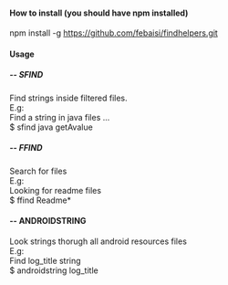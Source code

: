 #### How to install (you should have npm installed)
npm install -g https://github.com/febaisi/findhelpers.git

#### Usage

##### -- SFIND 
Find strings inside filtered files.<br/> 
E.g:<br/> 
Find a string in java files ... <br/> 
$ sfind java getAvalue<br/> 

##### -- FFIND 
Search for files<br/> 
E.g: <br/> 
Looking for readme files<br/> 
$ ffind Readme*<br/> 

#### -- ANDROIDSTRING 
Look strings thorugh all android resources files<br/> 
E.g: <br/> 
Find log_title string<br/> 
$ androidstring log_title<br/> 

